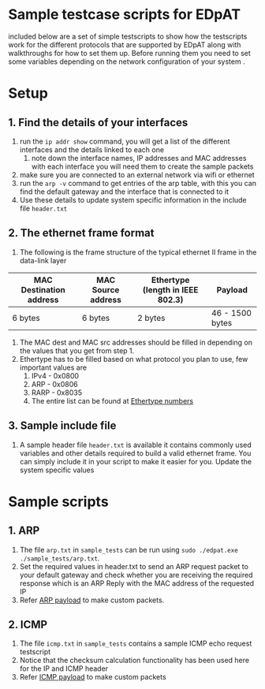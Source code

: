 # Sample testcase scripts for EDpAT

included below are a set of simple testscripts to show how the testscripts work for the different protocols that are supported by EDpAT along with walkthroughs for how to set them up. Before running them you need to set some variables depending on the network configuration of your system .
# Setup

## 1. Find the details of your interfaces
1. run the `ip addr show` command, you will get a list of the different interfaces and the details linked to each one
	1. note down the interface names, IP addresses and MAC addresses with each interface you will need them to create the sample packets
1. make sure you are connected to an external network via wifi or ethernet
1. run the `arp -v` command to get entries of the arp table, with this you can find the default gateway and the interface that is connected to it
1. Use these details to update system specific information in the include file `header.txt`

## 2. The ethernet frame format
1. The following is the frame structure of the typical ethernet II frame in the data-link layer

MAC Destination address | MAC Source address | Ethertype (length in IEEE 802.3) | Payload 
------|----------|----------|-------------	
6 bytes | 6 bytes | 2 bytes | 46 - 1500 bytes 
1. The MAC dest and MAC src addresses should be filled in depending on the values that you get from step 1.
1. Ethertype has to be filled based on what protocol you plan to use, few important values are
	1. IPv4	- 0x0800
	1. ARP  - 0x0806
	1. RARP - 0x8035
	1. The entire list can be found at [Ethertype numbers](https://www.iana.org/assignments/ieee-802-numbers/ieee-802-numbers.xhtml)

## 3. Sample include file
1.  A sample header file `header.txt` is available it contains commonly used variables and other details required to build a valid ethernet frame. You can simply include it in your script to make it easier for you.  Update the system specific values
	
# Sample scripts

## 1. ARP
1. The file `arp.txt` in `sample_tests` can be run using `sudo ./edpat.exe ./sample_tests/arp.txt`. 
1. Set the required values in header.txt to send an ARP request packet to your default gateway and check whether you are receiving the required response which is an ARP Reply with the MAC address of the requested IP
1.  Refer [ARP payload](https://tools.ietf.org/html/rfc6747) to make custom packets.

## 2. ICMP
1. The file `icmp.txt` in `sample_tests` contains a sample ICMP echo request testscript
1. Notice that the checksum calculation functionality has been used here for the IP and ICMP header
1. Refer [ICMP payload](https://tools.ietf.org/html/rfc6747) to make custom packets

 
